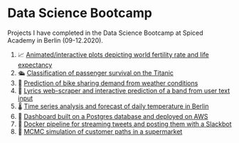 # Data Science Bootcamp
Projects I have completed in the Data Science Bootcamp at Spiced Academy in Berlin (09-12.2020).

1. 📈 [Animated/interactive plots depicting world fertility rate and life expectancy](https://github.com/lorenanda/animated-scatterplot)
2. 🛳️ [Classification of passenger survival on the Titanic](https://github.com/lorenanda/titanic)
3. 🚴 [Prediction of bike sharing demand from weather conditions](https://github.com/lorenanda/bike-demand-prediction/)
4. 🎸 [Lyrics web-scraper and interactive prediction of a band from user text input](https://github.com/lorenanda/lyrics-classification)
5. 🌡️ [Time series analysis and forecast of daily temperature in Berlin](https://github.com/lorenanda/weather-forecast)
6. 🐘 [Dashboard built on a Postgres database and deployed on AWS](https://github.com/lorenanda/northwind-dashboard)
7. 🐳 [Docker pipeline for streaming tweets and posting them with a Slackbot](https://github.com/lorenanda/tweets-docker-pipeline)
8. 🛒 [MCMC simulation of customer paths in a supermarket]()
